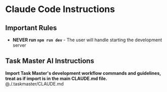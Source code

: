 # Claude Code Instructions

## Important Rules
- **NEVER run `npm run dev`** - The user will handle starting the development server

## Task Master AI Instructions
**Import Task Master's development workflow commands and guidelines, treat as if import is in the main CLAUDE.md file.**
@./.taskmaster/CLAUDE.md
